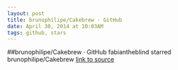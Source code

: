 ```yaml
---
layout: post
title: brunophilipe/Cakebrew · GitHub
date: April 30, 2014 at 10:03AM
tags: github, stars
---
```

##brunophilipe/Cakebrew · GitHub
fabiantheblind starred brunophilipe/Cakebrew
[link to source](http://ift.tt/1haTuwj) 
